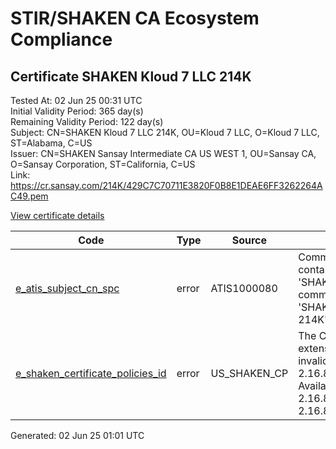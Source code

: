 # STIR/SHAKEN CA Ecosystem Compliance

## Certificate SHAKEN Kloud 7 LLC 214K

Tested At: 02 Jun 25 00:31 UTC\
Initial Validity Period: 365 day(s)\
Remaining Validity Period: 122 day(s)\
Subject: CN=SHAKEN Kloud 7 LLC 214K, OU=Kloud 7 LLC, O=Kloud 7 LLC, ST=Alabama, C=US\
Issuer: CN=SHAKEN Sansay Intermediate CA US WEST 1, OU=Sansay CA, O=Sansay Corporation, ST=California, C=US\
Link: https://cr.sansay.com/214K/429C7C70711E3820F0B8E1DEAE6FF3262264AC49.pem

[View certificate details](https://x509.io/?cert=MIIC0TCCAnegAwIBAgIUQpx8cHEeOCDwuOHerm%2FzJiJkrEkwCgYIKoZIzj0EAwIwgYUxCzAJBgNVBAYTAlVTMRMwEQYDVQQIDApDYWxpZm9ybmlhMRswGQYDVQQKDBJTYW5zYXkgQ29ycG9yYXRpb24xEjAQBgNVBAsMCVNhbnNheSBDQTEwMC4GA1UEAwwnU0hBS0VOIFNhbnNheSBJbnRlcm1lZGlhdGUgQ0EgVVMgV0VTVCAxMB4XDTI0MTAwMTE1MDYyN1oXDTI1MTAwMTE1MDYyN1owbTELMAkGA1UEBhMCVVMxEDAOBgNVBAgMB0FsYWJhbWExFDASBgNVBAoMC0tsb3VkIDcgTExDMRQwEgYDVQQLDAtLbG91ZCA3IExMQzEgMB4GA1UEAwwXU0hBS0VOIEtsb3VkIDcgTExDIDIxNEswWTATBgcqhkjOPQIBBggqhkjOPQMBBwNCAARdX6kte0L7IPZ3cViHRR4V9%2FAmDh53MgtCLTUp8V00p36Ia0dkPb2WJ1uNDbZubO%2BaCiaFnr2j74cn1d4Yv%2BcZo4HbMIHYMBYGCCsGAQUFBwEaBAowCKAGFgQyMTRLMBcGA1UdIAQQMA4wDAYKYIZIAYb%2FCQEBATAdBgNVHQ4EFgQUeChyfCFT8YKaszNP4RQNW1mc5z8wHwYDVR0jBBgwFoAUrNOT9UNDzAq%2BRVgXE32SfNzDAUYwRwYDVR0fBEAwPjA8oDqgOIY2aHR0cHM6Ly9hdXRoZW50aWNhdGUtYXBpLmljb25lY3Rpdi5jb20vZG93bmxvYWQvdjEvY3JsMAwGA1UdEwEB%2FwQCMAAwDgYDVR0PAQH%2FBAQDAgeAMAoGCCqGSM49BAMCA0gAMEUCID%2BJnKTqFe7Pjsto0wQ7QEckMKoPbFd%2F1thhCAQFELO5AiEAtsgZLL9VmCfwxKXanY2tjJhoKGtNNSH7aiv%2FO6oKWZM%3D)

| Code | Type | Source | Details |
|------|------|--------|---------|
| [e_atis_subject_cn_spc](../../ISSUES/e_atis_subject_cn_spc/README.md) | error | ATIS1000080 | Common name shall contain the text string 'SHAKEN 214K', but common name is 'SHAKEN Kloud 7 LLC 214K' |
| [e_shaken_certificate_policies_id](../../ISSUES/e_shaken_certificate_policies_id/README.md) | error | US_SHAKEN_CP | The Certificate Policies extension contains an invalid OID value: 2.16.840.1.114569.1.1.1. Available OIDs: 2.16.840.1.114569.1.1.3, 2.16.840.1.114569.1.1.4 |


Generated: 02 Jun 25 01:01 UTC